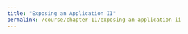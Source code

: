 ```yaml
---
title: "Exposing an Application II"
permalink: /course/chapter-11/exposing-an-application-ii
---
```

